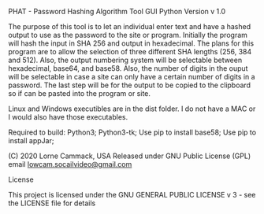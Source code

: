 
PHAT  - Password Hashing Algorithm Tool
GUI Python Version
v 1.0

The purpose of this tool is to let an individual enter text and have a hashed
output to use as the password to the site or program. Initially the program
will hash the input in SHA 256 and output in hexadecimal. The plans for this
program are to allow the selection of three different SHA lengths (256, 384
and 512). Also, the output numbering system will be selectable between
hexadecimal, base64, and base58. Also, the number of digits in the ouput
will be selectable in case a site can only have a certain number of digits
in a password. The last step will be for the output to be copied to the
clipboard so if can be pasted into the program or site.

Linux and Windows executibles are in the dist folder.
I do not have a MAC or I would also have those executables.

Required to build:
Python3; 
Python3-tk; 
Use pip to install base58;
Use pip to install appJar;

(C) 2020 Lorne Cammack, USA
Released under GNU Public License (GPL)
email lowcam.socailvideo@gmail.com


License

This project is licensed under the GNU GENERAL PUBLIC LICENSE v 3 - see the LICENSE file for details
